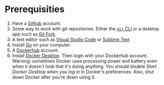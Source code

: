 # Prerequisities

1. Have a [Github](http://github.com) account.
1. Some way to work with git repositories. Either the [`git` CLI](https://git-scm.com/book/en/v2/Getting-Started-Installing-Git) or a desktop app such as [Git Fork](https://git-fork.com/).
1. A text editor such as [Visual Studio Code](https://code.visualstudio.com/) or [Sublime Text](https://www.sublimetext.com/)
1. Install [Go](https://go.dev/) on your computer.
1. A [Dockerhub](https://hub.docker.com) account.
1. Install [Docker Desktop](https://www.docker.com/products/docker-desktop). Then login with your Dockerhub account. Warning: sometimes Docker uses processing power and battery even when it doesn't look that it's doing anything. You should disable *Start Docker Desktop when you log in* in Docker's preferences. Also, shut down Docker after you're down using it.